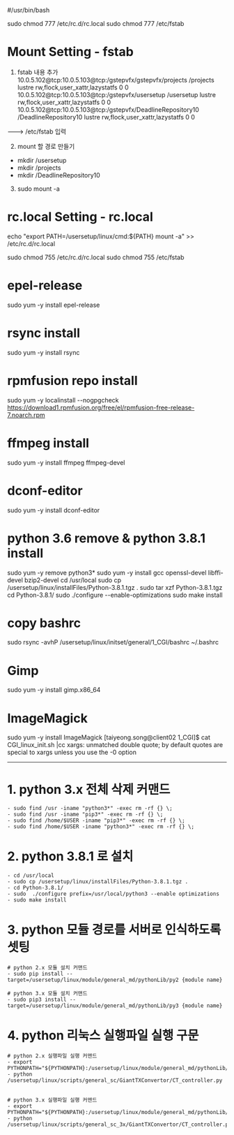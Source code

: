 #/usr/bin/bash

sudo chmod 777 /etc/rc.d/rc.local
sudo chmod 777 /etc/fstab

# Mount Setting - fstab
1. fstab 내용 추가
10.0.5.102@tcp:10.0.5.103@tcp:/gstepvfx/gstepvfx/projects /projects lustre rw,flock,user_xattr,lazystatfs 0 0
10.0.5.102@tcp:10.0.5.103@tcp:/gstepvfx/usersetup /usersetup lustre rw,flock,user_xattr,lazystatfs 0 0
10.0.5.102@tcp:10.0.5.103@tcp:/gstepvfx/DeadlineRepository10 /DeadlineRepository10 lustre rw,flock,user_xattr,lazystatfs 0 0 

 ---> /etc/fstab 입력

2. mount 할 경로 만들기
- mkdir /usersetup
- mkdir /projects
- mkdir /DeadlineRepository10

3. sudo mount -a

# rc.local Setting - rc.local

echo "export PATH=/usersetup/linux/cmd:${PATH}
mount -a" >> /etc/rc.d/rc.local

sudo chmod 755 /etc/rc.d/rc.local
sudo chmod 755 /etc/fstab

# epel-release
sudo yum -y install epel-release

# rsync install
sudo yum -y install rsync

# rpmfusion repo install
sudo yum -y localinstall --nogpgcheck https://download1.rpmfusion.org/free/el/rpmfusion-free-release-7.noarch.rpm

# ffmpeg install
sudo yum -y install ffmpeg ffmpeg-devel

# dconf-editor 
sudo yum -y install dconf-editor

# python 3.6 remove & python 3.8.1 install
sudo yum -y remove python3*
sudo yum -y install gcc openssl-devel libffi-devel bzip2-devel
cd /usr/local
sudo cp /usersetup/linux/installFiles/Python-3.8.1.tgz .
sudo tar xzf Python-3.8.1.tgz
cd Python-3.8.1/
sudo ./configure --enable-optimizations
sudo make install

# copy bashrc
sudo rsync -avhP /usersetup/linux/initset/general/1_CGI/bashrc ~/.bashrc

# Gimp
sudo yum -y install gimp.x86_64

# ImageMagick
sudo yum -y install ImageMagick
[taiyeong.song@client02 1_CGI]$ cat CGI_linux_init.sh |cc
xargs: unmatched double quote; by default quotes are special to xargs unless you use the -0 option


---

# 1. python 3.x 전체 삭제 커맨드
    - sudo find /usr -iname "python3*" -exec rm -rf {} \;
    - sudo find /usr -iname "pip3*" -exec rm -rf {} \;
    - sudo find /home/$USER -iname "pip3*" -exec rm -rf {} \;
    - sudo find /home/$USER -iname "python3*" -exec rm -rf {} \;

# 2. python 3.8.1 로 설치
    - cd /usr/local
    - sudo cp /usersetup/linux/installFiles/Python-3.8.1.tgz .
    - cd Python-3.8.1/
    - sudo  ./configure prefix=/usr/local/python3 --enable optimizations
    - sudo make install

# 3. python 모듈 경로를 서버로 인식하도록 셋팅
    # python 2.x 모듈 설치 커맨드
    - sudo pip install --target=/usersetup/linux/module/general_md/pythonLib/py2 {module name}

    # python 3.x 모듈 설치 커맨드
    - sudo pip3 install --target=/usersetup/linux/module/general_md/pythonLib/py3 {module name}


# 4. python 리눅스 실행파일 실행 구문
    # python 2.x 실행파일 실행 커맨드
    - export PYTHONPATH="${PYTHONPATH}:/usersetup/linux/module/general_md/pythonLib/py2"
    - python /usersetup/linux/scripts/general_sc/GiantTXConvertor/CT_controller.py


    # python 3.x 실행파일 실행 커맨드
    - export PYTHONPATH="${PYTHONPATH}:/usersetup/linux/module/general_md/pythonLib/py3"
    - python /usersetup/linux/scripts/general_sc_3x/GiantTXConvertor/CT_controller.py
